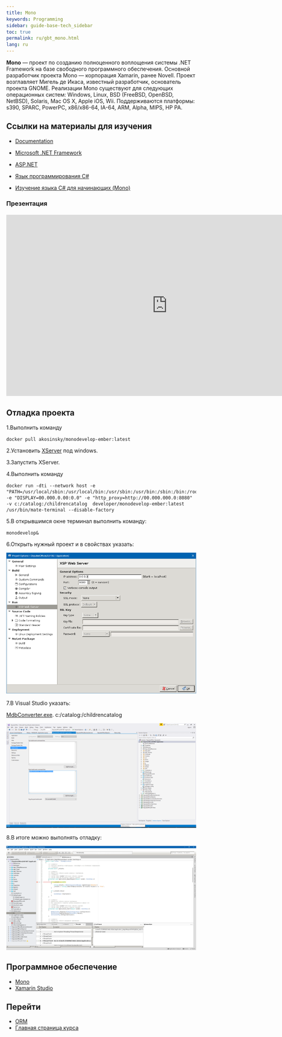 ```yaml
---
title: Mono
keywords: Programming
sidebar: guide-base-tech_sidebar
toc: true
permalink: ru/gbt_mono.html
lang: ru
---
```


**Mono** — проект по созданию полноценного воплощения системы .NET Framework на базе свободного программного обеспечения. Основной разработчик проекта Mono — корпорация Xamarin, ранее Novell. Проект возглавляет Мигель де Икаса, известный разработчик, основатель проекта GNOME. Реализации Mono существуют для следующих операционных систем: Windows, Linux, BSD (FreeBSD, OpenBSD, NetBSD), Solaris, Mac OS X, Apple iOS, Wii. Поддерживаются платформы: s390, SPARC, PowerPC, x86/x86-64, IA-64, ARM, Alpha, MIPS, HP PA.

##  Ссылки на материалы для изучения

* [Documentation](http://www.mono-project.com/docs/)
* [Microsoft .NET Framework](https://flexberry.github.io/ru/gbt_dotnet.html)
* [ASP.NET](https://flexberry.github.io/ru/gbt_aspnet.html)
* [Язык программирования С#](https://flexberry.github.io/ru/gbt_csharp.html)

* [Изучение языка C# для начинающих (Mono)](https://www.youtube.com/watch?v=3FWqP80fNJM&list=PL0lO_mIqDDFU66Cwwctcv1C6VNVpaqHfo)

### Презентация

<div class="thumb-wrap" style="margin-top: 20px; margin-bottom: 20px">
    <iframe width="854" height="480" src="https://www.youtube.com/embed/5oLgQc_gnJg?list=PLaKXsWB2aJ1utjsUDJDmZBUW2KylhYsx0&amp;showinfo=0" frameborder="0" allowfullscreen></iframe>
</div>

## Отладка проекта

1.Выполнить команду

```
docker pull akosinsky/monodevelop-ember:latest
```

2.Установить [XServer](http://www.netsarang.com/download/down_xmg.html) под windows.

3.Запустить XServer.

4.Выполнить команду

```
docker run -dti --network host -e "PATH=/usr/local/sbin:/usr/local/bin:/usr/sbin:/usr/bin:/sbin:/bin:/root/projects/scripts" -e "DISPLAY=00.000.0.00:0.0" -e "http_proxy=http://00.000.000.0:8080" -v с:/catalog:/childrencatalog  developer/monodevelop-ember:latest /usr/bin/mate-terminal --disable-factory
```

5.В открывшимся окне терминал выполнить команду:

```
monodevelop&
```

6.Открыть нужный проект и в свойствах указать:

![](/images/pages/products/base-tech/mono/Monodevelop01.png)

7.В Visual Studio указать:

[MdbConverter.exe](https://github.com/akosinsky/MdbConverter). с:/catalog:/childrencatalog

![](/images/pages/products/base-tech/mono/Monodevelop02.png)

8.В итоге можно выполнять отладку:

![](/images/pages/products/base-tech/mono/Monodevelop03.png)

## Программное обеспечение

* [Mono](http://www.mono-project.com/download/#download-win)
* [Xamarin Studio](https://www.xamarin.com/studio)

## Перейти

* [ORM](gbt_orm.html)
* [Главная страница курса](gbt_landing-page.html)
